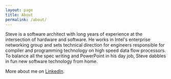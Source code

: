```yaml
---
layout: page
title: About
permalink: /about/
---
```


Steve is a software architect with long years of experience at the intersection of hardware and software.  He works in Intel's enterprise networking group and sets technical direction for engineers responsible for compiler and programming technology on high speed data flow processors.  To balance all the spec writing and PowerPoint in his day job, Steve dabbles in fun new software technology from home.

More about me on [LinkedIn](https://www.linkedin.com/in/steven-king-6332934/).
